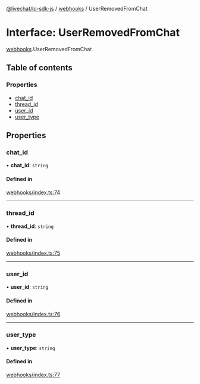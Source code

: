[@livechat/lc-sdk-js](../README.md) / [webhooks](../modules/webhooks.md) / UserRemovedFromChat

# Interface: UserRemovedFromChat

[webhooks](../modules/webhooks.md).UserRemovedFromChat

## Table of contents

### Properties

- [chat\_id](webhooks.UserRemovedFromChat.md#chat_id)
- [thread\_id](webhooks.UserRemovedFromChat.md#thread_id)
- [user\_id](webhooks.UserRemovedFromChat.md#user_id)
- [user\_type](webhooks.UserRemovedFromChat.md#user_type)

## Properties

### chat\_id

• **chat\_id**: `string`

#### Defined in

[webhooks/index.ts:74](https://github.com/livechat/lc-sdk-js/blob/8462be9/src/webhooks/index.ts#L74)

___

### thread\_id

• **thread\_id**: `string`

#### Defined in

[webhooks/index.ts:75](https://github.com/livechat/lc-sdk-js/blob/8462be9/src/webhooks/index.ts#L75)

___

### user\_id

• **user\_id**: `string`

#### Defined in

[webhooks/index.ts:76](https://github.com/livechat/lc-sdk-js/blob/8462be9/src/webhooks/index.ts#L76)

___

### user\_type

• **user\_type**: `string`

#### Defined in

[webhooks/index.ts:77](https://github.com/livechat/lc-sdk-js/blob/8462be9/src/webhooks/index.ts#L77)
